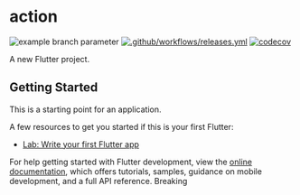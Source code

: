 # action

![example branch parameter](https://github.com/davidnwaneri/action/actions/workflows/main.yml/badge.svg?branch=main)
[![.github/workflows/releases.yml](https://github.com/davidnwaneri/action/actions/workflows/releases.yml/badge.svg)](https://github.com/davidnwaneri/action/actions/workflows/releases.yml)
[![codecov](https://codecov.io/gh/davidnwaneri/action/branch/main/graph/badge.svg?token=BCRDK6V8tz)](https://codecov.io/gh/davidnwaneri/action)

A new Flutter project.

## Getting Started

This is a starting point for an application.

A few resources to get you started if this is your first Flutter:

- [Lab: Write your first Flutter app](https://docs.flutter.dev/get-started/codelab)
<!-- - [Cookbook: Useful Flutter samples](https://docs.flutter.dev/cookbook) -->

For help getting started with Flutter development, view the
[online documentation](https://docs.flutter.dev/), which offers tutorials,
samples, guidance on mobile development, and a full API reference.
Breaking
